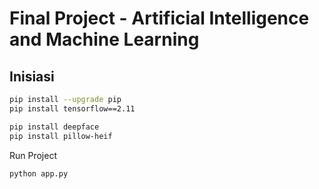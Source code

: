 # Final Project - Artificial Intelligence and Machine Learning

## Inisiasi

```bash
pip install --upgrade pip
pip install tensorflow==2.11
```

```bash
pip install deepface
pip install pillow-heif
```

Run Project

```bash
python app.py
```
